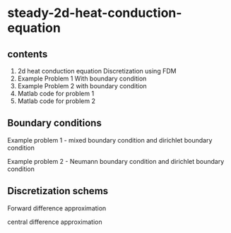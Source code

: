 # steady-2d-heat-conduction-equation

##  contents

1) 2d heat conduction equation Discretization using FDM
2) Example Problem 1 With boundary condition
3) Example Problem 2 with boundary condition
4) Matlab code for problem 1
5) Matlab code for problem 2

## Boundary conditions
Example problem 1 - mixed boundary condition and dirichlet boundary condition

Example problem 2 - Neumann boundary condition and dirichlet boundary condition
## Discretization schems 
Forward difference approximation

central difference approximation




